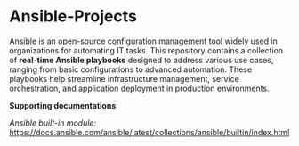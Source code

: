 # Ansible-Projects

Ansible is an open-source configuration management tool widely used in organizations for automating IT tasks. This repository contains a collection of **real-time Ansible playbooks** designed to address various use cases, ranging from basic configurations to advanced automation. These playbooks help streamline infrastructure management, service orchestration, and application deployment in production environments.

**Supporting documentations**

_Ansible built-in module:_ https://docs.ansible.com/ansible/latest/collections/ansible/builtin/index.html
